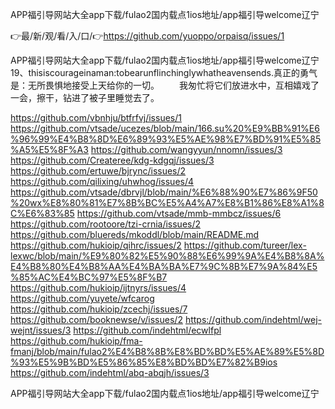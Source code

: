APP福引导网站大全app下载/fulao2国内载点1ios地址/app福引导welcome辽宁

👉最/新/观/看/入/口/👉https://github.com/yuoppo/orpaisq/issues/1

APP福引导网站大全app下载/fulao2国内载点1ios地址/app福引导welcome辽宁	19、thisiscourageinaman:tobearunflinchinglywhatheavensends.真正的勇气是：无所畏惧地接受上天给你的一切。
　　我匆忙将它们放进水中，互相嬉戏了一会，擦干，钻进了被子里睡觉去了。


https://github.com/vbnhju/btfrfvj/issues/1
https://github.com/vtsade/ucezes/blob/main/166.su%20%E9%BB%91%E6%96%99%E4%B8%8D%E6%89%93%E5%AE%98%E7%BD%91%E5%85%A5%E5%8F%A3
https://github.com/wangyyun/nnomn/issues/3
https://github.com/Createree/kdg-kdgqj/issues/3
https://github.com/ertuwe/bjrync/issues/2
https://github.com/qilixing/uhwhog/issues/4
https://github.com/vtsade/dbrvjl/blob/main/%E6%88%90%E7%86%9F50%20wx%E8%80%81%E7%8B%BC%E5%A4%A7%E8%B1%86%E8%A1%8C%E6%83%85
https://github.com/vtsade/mmb-mmbcz/issues/6
https://github.com/rootoore/tzi-crnia/issues/2
https://github.com/bluereds/mkoddl/blob/main/README.md
https://github.com/hukioip/qihrc/issues/2
https://github.com/tureer/lex-lexwc/blob/main/%E9%80%82%E5%90%88%E6%99%9A%E4%B8%8A%E4%B8%80%E4%B8%AA%E4%BA%BA%E7%9C%8B%E7%9A%84%E5%85%AC%E4%BC%97%E5%8F%B7
https://github.com/hukioip/ijtnyrs/issues/4
https://github.com/yuyete/wfcarog
https://github.com/hukioip/zcechj/issues/7
https://github.com/booknewse/v/issues/2
https://github.com/indehtml/wej-wejnt/issues/3
https://github.com/indehtml/ecwlfpl
https://github.com/hukioip/fma-fmanj/blob/main/fulao2%E4%B8%8B%E8%BD%BD%E5%AE%89%E5%8D%93%E5%9B%BD%E5%86%85%E8%BD%BD%E7%82%B9ios
https://github.com/indehtml/abq-abqjh/issues/3

APP福引导网站大全app下载/fulao2国内载点1ios地址/app福引导welcome辽宁
